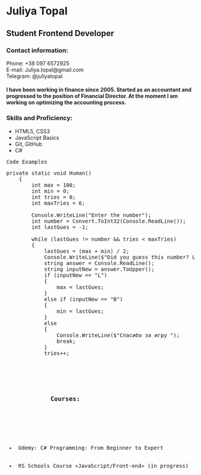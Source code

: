 
<div>
    <h1>Juliya Topal</h1>
     <div>
        <h2>Student Frontend Developer</h2>
    </div>

<div>
 <h3>
            Contact information:
</h3>
        <p> Phone: +38 097 6572925 <br>
            E-mail: Juliya.topal@gmail.com <br>
            Telegram: @juliyatopal <br>
        </p>

<h4>I have been working in finance since 2005. Started as an accountant and progressed to the position of
            Financial Director. At the moment I am working on optimizing the accounting process.
</h4>
<h3>
Skills and Proficiency:
</h3>
 <ul>

  <li> HTML5, CSS3</li>
  <li> JavaScript Basics</li>
  <li> Git, GitHub</li>
  <li> C#</li>
 </ul>

<pre>Code Examples </h3>
<pre>
private static void Human()
    {
        int max = 100;
        int min = 0;
        int tries = 0;
        int maxTries = 6;

        Console.WriteLine("Enter the number");
        int number = Convert.ToInt32(Console.ReadLine());
        int lastGues = -1;

        while (lastGues != number && tries < maxTries)
        {
            lastGues = (max + min) / 2;
            Console.WriteLine($"Did you guess this number? L/B or True (T)? {lastGues} ");
            string answer = Console.ReadLine();
            string inputNew = answer.ToUpper();
            if (inputNew == "L")
            {
                max = lastGues;
            }
            else if (inputNew == "B")
            {
                min = lastGues;
            }
            else
            {
                Console.WriteLine($"Спасибо за игру ");
                break;
            }
            tries++;
</pre>


 <h3>
            Courses:
 </h3>
 <ul>
  <li> Udemy: C# Programming: From Beginner to Expert</li>
  <li> RS Schools Course «JavaScript/Front-end» (in progress)</li>
 </ul>


</div>

